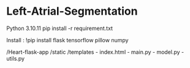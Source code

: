 # Left-Atrial-Segmentation
Python 3.10.11
pip install -r requirement.txt

Install  : !pip install flask tensorflow pillow numpy

/Heart-flask-app
    /static
    /templates
        - index.html
    - main.py
    - model.py
    - utils.py
